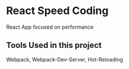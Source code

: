 # React Speed Coding
React App focused on performance

## Tools Used in this project
Webpack, Webpack-Dev-Server, Hot-Reloading
